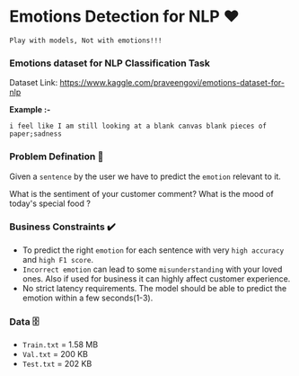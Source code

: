 # Emotions Detection for NLP ❤️
`Play with models, Not with emotions!!!`

### Emotions dataset for NLP Classification Task
Dataset Link: https://www.kaggle.com/praveengovi/emotions-dataset-for-nlp

**Example :-**

```i feel like I am still looking at a blank canvas blank pieces of paper;sadness```

### Problem Defination 🤔
Given a `sentence` by the user we have to predict the `emotion` relevant to it.

What is the sentiment of your customer comment?
What is the mood of today's special food ?

### Business Constraints ✔️
* To predict the right `emotion` for each sentence with very `high accuracy` and `high F1 score`.
* `Incorrect emotion` can lead to some `misunderstanding` with your loved ones. Also if used for business it can highly affect customer experience.
* No strict latency requirements. The model should be able to predict the emotion within a few seconds(1-3).


### Data 🗄️
* `Train.txt` = 1.58 MB
* `Val.txt` = 200 KB
* `Test.txt` = 202 KB
